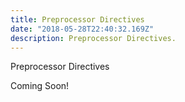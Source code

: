 ```yaml
---
title: Preprocessor Directives
date: "2018-05-28T22:40:32.169Z"
description: Preprocessor Directives.
---
```


Preprocessor Directives

Coming Soon!
